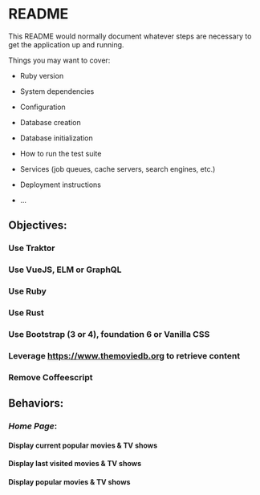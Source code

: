 # README

This README would normally document whatever steps are necessary to get the
application up and running.

Things you may want to cover:

* Ruby version

* System dependencies

* Configuration

* Database creation

* Database initialization

* How to run the test suite

* Services (job queues, cache servers, search engines, etc.)

* Deployment instructions

* ...

## Objectives:
### Use Traktor
### Use VueJS, ELM or GraphQL
### Use Ruby
### Use Rust
### Use Bootstrap (3 or 4), foundation 6 or Vanilla CSS
### Leverage https://www.themoviedb.org to retrieve content
### Remove Coffeescript

## Behaviors:
### _Home Page_:
#### Display current popular movies & TV shows
#### Display last visited movies & TV shows
#### Display popular movies & TV shows